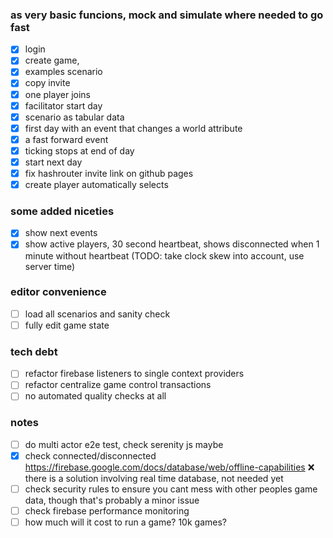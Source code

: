 ### as very basic funcions, mock and simulate where needed to go fast
- [x] login
- [x] create game, 
- [x] examples scenario
- [x] copy invite
- [x] one player joins
- [X] facilitator start day
- [x] scenario as tabular data
- [x] first day with an event that changes a world attribute
- [X] a fast forward event
- [X] ticking stops at end of day
- [x] start next day
- [x] fix hashrouter invite link on github pages
- [X] create player automatically selects

### some added niceties 
- [X] show next events
- [x] show active players, 30 second heartbeat, shows disconnected when 1 minute without heartbeat (TODO: take clock skew into account, use server time)

### editor convenience
- [ ] load all scenarios and sanity check
- [ ] fully edit game state

### tech debt
- [ ] refactor firebase listeners to single context providers
- [ ] refactor centralize game control transactions 
- [ ] no automated quality checks at all

### notes
- [ ] do multi actor e2e test, check serenity js maybe
- [x] check connected/disconnected https://firebase.google.com/docs/database/web/offline-capabilities ❌ there is a solution involving real time database, not needed yet
- [ ] check security rules to ensure you cant mess with other peoples game data, though that's probably a minor issue
- [ ] check firebase performance monitoring
- [ ] how much will it cost to run a game? 10k games?